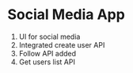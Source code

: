 # Social Media App 

1. UI for social media
2. Integrated create user API 
3. Follow API added
4. Get users list API 
